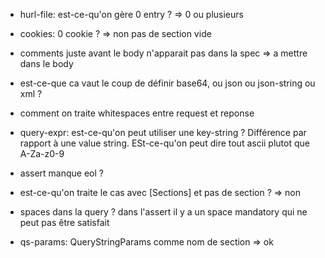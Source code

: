 - hurl-file: est-ce-qu'on gère 0 entry ?
=> 0 ou plusieurs

- cookies: 0 cookie ? => non pas de section vide


- comments juste avant le body n'apparait pas dans la spec
=> a mettre dans le body



- est-ce-que ca vaut le coup de définir base64, ou json ou json-string ou xml ?



- comment on traite whitespaces entre request et reponse


- query-expr: est-ce-qu'on peut utiliser une key-string ? Différence par rapport à une 
value string. ESt-ce-qu'on peut dire tout ascii plutot que A-Za-z0-9

- assert manque eol ?

- est-ce-qu'on traite le cas avec [Sections] et pas de section ? => non

- spaces dans la query ? dans l'assert il y a un space mandatory qui
ne peut pas être satisfait

- qs-params: QueryStringParams comme nom de section => ok
